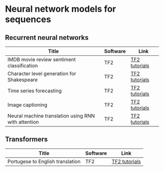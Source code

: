 # Neural network models for sequences

## Recurrent neural networks

|Title|Software|Link|
|-----------|----|----|
|IMDB movie  review sentiment classification|TF2|[TF2 tutorials](https://www.tensorflow.org/tutorials/text/text_classification_rnn)
|Character level generation for Shakespeare|TF2|[TF2 tutorials](https://www.tensorflow.org/tutorials/text/text_generation)
|Time series forecasting|TF2|[TF2 tutorials](https://www.tensorflow.org/tutorials/structured_data/time_series)
|Image captioning|TF2|[TF2 tutorials](https://www.tensorflow.org/tutorials/text/image_captioning)
|Neural machine translation using RNN with attention|TF2|[TF2 tutorials](https://www.tensorflow.org/tutorials/text/nmt_with_attention)

## Transformers 

|Title|Software|Link|
|-----------|----|----|
|Portugese to English translation|TF2|[TF2 tutorials](https://www.tensorflow.org/tutorials/text/transformer)



